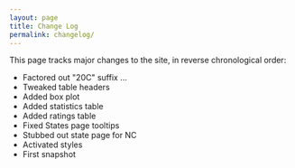 ```yaml
---
layout: page
title: Change Log
permalink: changelog/
---
```


This page tracks major changes to the site, in reverse chronological order:

- Factored out "20C" suffix ...
- Tweaked table headers
- Added box plot
- Added statistics table
- Added ratings table
- Fixed States page tooltips
- Stubbed out state page for NC
- Activated styles
- First snapshot